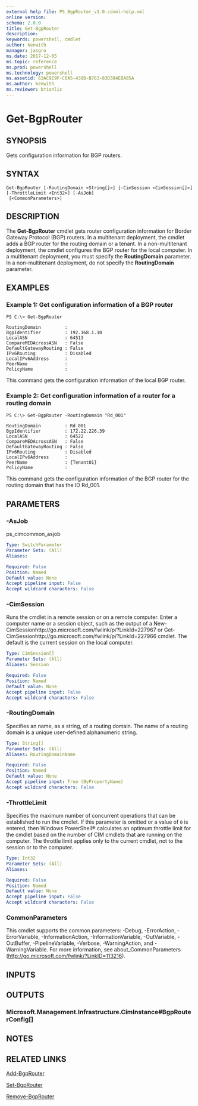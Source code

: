 ```yaml
---
external help file: PS_BgpRouter_v1.0.cdxml-help.xml
online version: 
schema: 2.0.0
title: Get-BgpRouter
description: 
keywords: powershell, cmdlet
author: kenwith
manager: jasgro
ms.date: 2017-12-05
ms.topic: reference
ms.prod: powershell
ms.technology: powershell
ms.assetid: 63AC9E9F-C0A5-438B-B763-83D384EBA85A
ms.author: kenwith
ms.reviewer: brianlic
---
```


# Get-BgpRouter

## SYNOPSIS
Gets configuration information for BGP routers.

## SYNTAX

```
Get-BgpRouter [-RoutingDomain <String[]>] [-CimSession <CimSession[]>] [-ThrottleLimit <Int32>] [-AsJob]
 [<CommonParameters>]
```

## DESCRIPTION
The **Get-BgpRouter** cmdlet gets router configuration information for Border Gateway Protocol (BGP) routers.
In a multitenant deployment, the cmdlet adds a BGP router for the routing domain or a tenant.
In a non-multitenant deployment, the cmdlet configures the BGP router for the local computer.
In a multitenant deployment, you must specify the **RoutingDomain** parameter.
In a non-multitenant deployment, do not specify the **RoutingDomain** parameter.

## EXAMPLES

### Example 1: Get configuration information of a BGP router
```
PS C:\> Get-BgpRouter

RoutingDomain         :
BgpIdentifier         : 192.168.1.10
LocalASN              : 64513
CompareMEDAcrossASN   : False
DefaultGatewayRouting : False
IPv6Routing           : Disabled
LocalIPv6Address      :
PeerName              :
PolicyName            :
```

This command gets the configuration information of the local BGP router.

### Example 2: Get configuration information of a router for a routing domain
```
PS C:\> Get-BgpRouter -RoutingDomain "Rd_001"

RoutingDomain         : Rd_001
BgpIdentifier         : 172.22.226.39
LocalASN              : 64522
CompareMEDAcrossASN   : False
DefaultGatewayRouting : False
IPv6Routing           : Disabled
LocalIPv6Address      :
PeerName              : {Tenant01}
PolicyName            :
```

This command gets the configuration information of the BGP router for the routing domain that has the ID Rd_001.

## PARAMETERS

### -AsJob
ps_cimcommon_asjob

```yaml
Type: SwitchParameter
Parameter Sets: (All)
Aliases: 

Required: False
Position: Named
Default value: None
Accept pipeline input: False
Accept wildcard characters: False
```

### -CimSession
Runs the cmdlet in a remote session or on a remote computer.
Enter a computer name or a session object, such as the output of a New-CimSessionhttp://go.microsoft.com/fwlink/p/?LinkId=227967 or Get-CimSessionhttp://go.microsoft.com/fwlink/p/?LinkId=227966 cmdlet.
The default is the current session on the local computer.

```yaml
Type: CimSession[]
Parameter Sets: (All)
Aliases: Session

Required: False
Position: Named
Default value: None
Accept pipeline input: False
Accept wildcard characters: False
```

### -RoutingDomain
Specifies an name, as a string, of a routing domain.
The name of a routing domain is a unique user-defined alphanumeric string.

```yaml
Type: String[]
Parameter Sets: (All)
Aliases: RoutingDomainName

Required: False
Position: Named
Default value: None
Accept pipeline input: True (ByPropertyName)
Accept wildcard characters: False
```

### -ThrottleLimit
Specifies the maximum number of concurrent operations that can be established to run the cmdlet.
If this parameter is omitted or a value of `0` is entered, then Windows PowerShell® calculates an optimum throttle limit for the cmdlet based on the number of CIM cmdlets that are running on the computer.
The throttle limit applies only to the current cmdlet, not to the session or to the computer.

```yaml
Type: Int32
Parameter Sets: (All)
Aliases: 

Required: False
Position: Named
Default value: None
Accept pipeline input: False
Accept wildcard characters: False
```

### CommonParameters
This cmdlet supports the common parameters: -Debug, -ErrorAction, -ErrorVariable, -InformationAction, -InformationVariable, -OutVariable, -OutBuffer, -PipelineVariable, -Verbose, -WarningAction, and -WarningVariable. For more information, see about_CommonParameters (http://go.microsoft.com/fwlink/?LinkID=113216).

## INPUTS

## OUTPUTS

### Microsoft.Management.Infrastructure.CimInstance#BgpRouterConfig[]

## NOTES

## RELATED LINKS

[Add-BgpRouter](./Add-BgpRouter.md)

[Set-BgpRouter](./Set-BgpRouter.md)

[Remove-BgpRouter](./Remove-BgpRouter.md)
